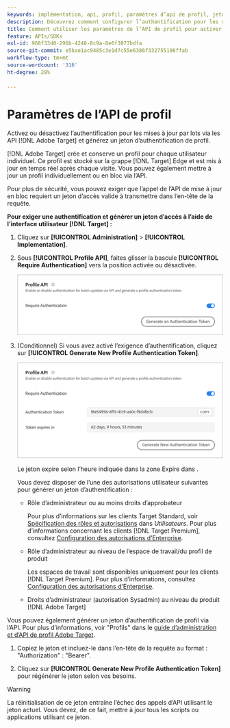 ```yaml
---
keywords: implémentation, api, profil, paramètres d’api de profil, jeton d’authentification
description: Découvrez comment configurer l’authentification pour les mises à jour par lots via les API  [!DNL Adobe Target] et générer un jeton d’authentification de profil.
title: Comment utiliser les paramètres de l’API de profil pour activer ou désactiver les mises à jour par lots ?
feature: APIs/SDKs
exl-id: 968f33d0-296b-4248-8c9a-8e6f3077bdfa
source-git-commit: e5bae1ac9485c3e1d7c55e6386f332755196ffab
workflow-type: tm+mt
source-wordcount: '316'
ht-degree: 28%

---
```


# Paramètres de l’API de profil

Activez ou désactivez l’authentification pour les mises à jour par lots via les API [!DNL Adobe Target] et générez un jeton d’authentification de profil.

[!DNL Adobe Target] crée et conserve un profil pour chaque utilisateur individuel. Ce profil est stocké sur la grappe [!DNL Target] Edge et est mis à jour en temps réel après chaque visite. Vous pouvez également mettre à jour un profil individuellement ou en bloc via l’API.

Pour plus de sécurité, vous pouvez exiger que l’appel de l’API de mise à jour en bloc requiert un jeton d’accès valide à transmettre dans l’en-tête de la requête.

**Pour exiger une authentification et générer un jeton d’accès à l’aide de l’interface utilisateur [!DNL Target] :**

1. Cliquez sur **[!UICONTROL Administration]** > **[!UICONTROL Implementation]**.
1. Sous **[!UICONTROL Profile API]**, faites glisser la bascule **[!UICONTROL Require Authentication]** vers la position activée ou désactivée.

   ![alt image](assets/profile_api_settings.png)

1. (Conditionnel) Si vous avez activé l’exigence d’authentification, cliquez sur **[!UICONTROL Generate New Profile Authentication Token]**.

   ![alt image](assets/profile_api_settings_2.png)

   Le jeton expire selon l’heure indiquée dans la zone Expire dans .

   Vous devez disposer de l’une des autorisations utilisateur suivantes pour générer un jeton d’authentification :

   * Rôle d’administrateur ou au moins droits d’approbateur

     Pour plus d’informations sur les clients Target Standard, voir [Spécification des rôles et autorisations](https://experienceleague.adobe.com/docs/target/using/administer/manage-users/users/user-management.html?lang=fr#roles-permissions) dans *Utilisateurs*. Pour plus d’informations concernant les clients [!DNL Target Premium], consultez [Configuration des autorisations d’Enterprise](https://experienceleague.adobe.com/docs/target/using/administer/manage-users/enterprise/properties-overview.html?lang=fr).

   * Rôle d’administrateur au niveau de l’espace de travail/du profil de produit

     Les espaces de travail sont disponibles uniquement pour les clients [!DNL Target Premium]. Pour plus d’informations, consultez [Configuration des autorisations d’Enterprise](https://experienceleague.adobe.com/docs/target/using/administer/manage-users/enterprise/properties-overview.html?lang=fr).

   * Droits d’administrateur (autorisation Sysadmin) au niveau du produit [!DNL Adobe Target]

Vous pouvez également générer un jeton d’authentification de profil via l’API. Pour plus d’informations, voir &quot;Profils&quot; dans le [guide d’administration et d’API de profil Adobe Target](../../administer/admin-api/admin-api-overview-new.md).

1. Copiez le jeton et incluez-le dans l’en-tête de la requête au format : &quot;Authorization&quot; : &quot;Bearer&quot;.

1. Cliquez sur **[!UICONTROL Generate New Profile Authentication Token]** pour régénérer le jeton selon vos besoins.

>[!WARNING]
>
>La réinitialisation de ce jeton entraîne l’échec des appels d’API utilisant le jeton actuel. Vous devez, de ce fait, mettre à jour tous les scripts ou applications utilisant ce jeton.
